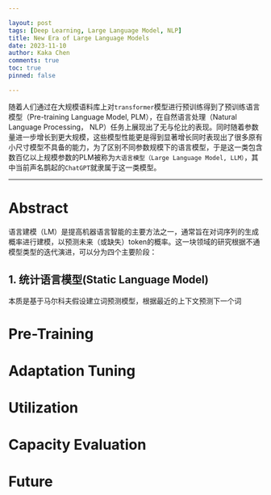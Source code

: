 ```yaml
---

layout: post
tags: [Deep Learning, Large Language Model, NLP]
title: New Era of Large Language Models
date: 2023-11-10
author: Kaka Chen
comments: true
toc: true
pinned: false

---
```


随着人们通过在大规模语料库上对`transformer`模型进行预训练得到了预训练语言模型（Pre-training Language Model, PLM），在自然语言处理（Natural Language Processing， NLP）任务上展现出了无与伦比的表现。同时随着参数量进一步增长到更大规模，这些模型性能更是得到显著增长同时表现出了很多原有小尺寸模型不具备的能力，为了区别不同参数规模下的语言模型，于是这一类包含数百亿以上规模参数的PLM被称为`大语言模型（Large Language Model, LLM）`，其中当前声名鹊起的`ChatGPT`就隶属于这一类模型。

---
# Abstract

语言建模（LM）是提高机器语言智能的主要方法之一，通常旨在对词序列的生成概率进行建模，以预测未来（或缺失）token的概率。这一块领域的研究根据不通模型类型的迭代演进，可以分为四个主要阶段：

## 1. 统计语言模型(Static Language Model)

本质是基于马尔科夫假设建立词预测模型，根据最近的上下文预测下一个词

# Pre-Training

# Adaptation Tuning

# Utilization

# Capacity Evaluation

# Future